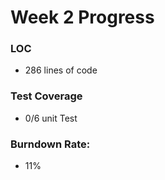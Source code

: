 # Week 2 Progress

### LOC
- 286 lines of code

### Test Coverage
- 0/6 unit Test

### Burndown Rate:
- 11%
